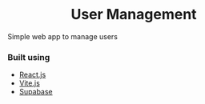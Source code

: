 <br />
<p align="center">
  <h1 align="center">User Management</h1>
</p>

<p align="start">
Simple web app to manage users
</p>

### Built using

- [React.js](https://reactjs.org/)
- [Vite.js](https://vitejs.dev/)
- [Supabase](https://supabase.io/)

